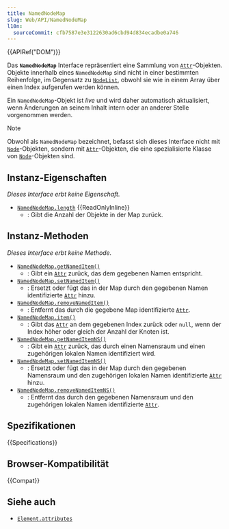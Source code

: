 ```yaml
---
title: NamedNodeMap
slug: Web/API/NamedNodeMap
l10n:
  sourceCommit: cfb7587e3e3122630ad6cbd94d834ecadbe0a746
---
```


{{APIRef("DOM")}}

Das **`NamedNodeMap`** Interface repräsentiert eine Sammlung von [`Attr`](/de/docs/Web/API/Attr)-Objekten. Objekte innerhalb eines `NamedNodeMap` sind nicht in einer bestimmten Reihenfolge, im Gegensatz zu [`NodeList`](/de/docs/Web/API/NodeList), obwohl sie wie in einem Array über einen Index aufgerufen werden können.

Ein `NamedNodeMap`-Objekt ist _live_ und wird daher automatisch aktualisiert, wenn Änderungen an seinem Inhalt intern oder an anderer Stelle vorgenommen werden.

> [!NOTE]
> Obwohl als `NamedNodeMap` bezeichnet, befasst sich dieses Interface nicht mit [`Node`](/de/docs/Web/API/Node)-Objekten, sondern mit [`Attr`](/de/docs/Web/API/Attr)-Objekten, die eine spezialisierte Klasse von [`Node`](/de/docs/Web/API/Node)-Objekten sind.

## Instanz-Eigenschaften

_Dieses Interface erbt keine Eigenschaft._

- [`NamedNodeMap.length`](/de/docs/Web/API/NamedNodeMap/length) {{ReadOnlyInline}}
  - : Gibt die Anzahl der Objekte in der Map zurück.

## Instanz-Methoden

_Dieses Interface erbt keine Methode._

- [`NamedNodeMap.getNamedItem()`](/de/docs/Web/API/NamedNodeMap/getNamedItem)
  - : Gibt ein [`Attr`](/de/docs/Web/API/Attr) zurück, das dem gegebenen Namen entspricht.
- [`NamedNodeMap.setNamedItem()`](/de/docs/Web/API/NamedNodeMap/setNamedItem)
  - : Ersetzt oder fügt das in der Map durch den gegebenen Namen identifizierte [`Attr`](/de/docs/Web/API/Attr) hinzu.
- [`NamedNodeMap.removeNamedItem()`](/de/docs/Web/API/NamedNodeMap/removeNamedItem)
  - : Entfernt das durch die gegebene Map identifizierte [`Attr`](/de/docs/Web/API/Attr).
- [`NamedNodeMap.item()`](/de/docs/Web/API/NamedNodeMap/item)
  - : Gibt das [`Attr`](/de/docs/Web/API/Attr) an dem gegebenen Index zurück oder `null`, wenn der Index höher oder gleich der Anzahl der Knoten ist.
- [`NamedNodeMap.getNamedItemNS()`](/de/docs/Web/API/NamedNodeMap/getNamedItemNS)
  - : Gibt ein [`Attr`](/de/docs/Web/API/Attr) zurück, das durch einen Namensraum und einen zugehörigen lokalen Namen identifiziert wird.
- [`NamedNodeMap.setNamedItemNS()`](/de/docs/Web/API/NamedNodeMap/setNamedItemNS)
  - : Ersetzt oder fügt das in der Map durch den gegebenen Namensraum und den zugehörigen lokalen Namen identifizierte [`Attr`](/de/docs/Web/API/Attr) hinzu.
- [`NamedNodeMap.removeNamedItemNS()`](/de/docs/Web/API/NamedNodeMap/removeNamedItemNS)
  - : Entfernt das durch den gegebenen Namensraum und den zugehörigen lokalen Namen identifizierte [`Attr`](/de/docs/Web/API/Attr).

## Spezifikationen

{{Specifications}}

## Browser-Kompatibilität

{{Compat}}

## Siehe auch

- [`Element.attributes`](/de/docs/Web/API/Element/attributes)
